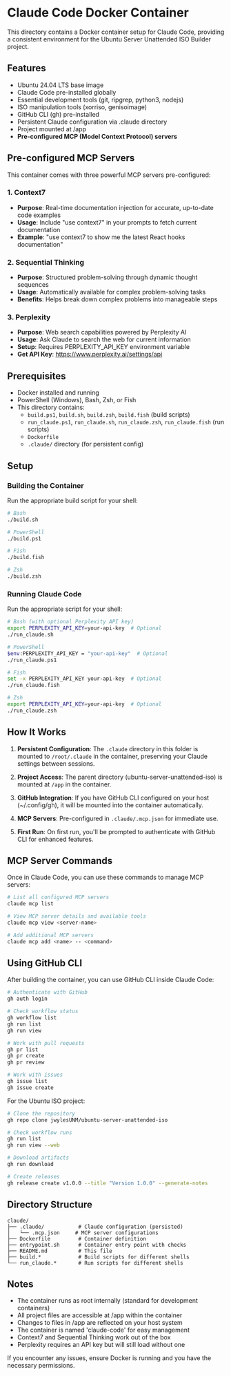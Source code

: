 # Claude Code Docker Container

This directory contains a Docker container setup for Claude Code, providing a consistent environment for the Ubuntu Server Unattended ISO Builder project.

## Features

- Ubuntu 24.04 LTS base image
- Claude Code pre-installed globally
- Essential development tools (git, ripgrep, python3, nodejs)
- ISO manipulation tools (xorriso, genisoimage)
- GitHub CLI (gh) pre-installed
- Persistent Claude configuration via .claude directory
- Project mounted at /app
- **Pre-configured MCP (Model Context Protocol) servers**

## Pre-configured MCP Servers

This container comes with three powerful MCP servers pre-configured:

### 1. Context7
- **Purpose**: Real-time documentation injection for accurate, up-to-date code examples
- **Usage**: Include "use context7" in your prompts to fetch current documentation
- **Example**: "use context7 to show me the latest React hooks documentation"

### 2. Sequential Thinking
- **Purpose**: Structured problem-solving through dynamic thought sequences
- **Usage**: Automatically available for complex problem-solving tasks
- **Benefits**: Helps break down complex problems into manageable steps

### 3. Perplexity
- **Purpose**: Web search capabilities powered by Perplexity AI
- **Usage**: Ask Claude to search the web for current information
- **Setup**: Requires PERPLEXITY_API_KEY environment variable
- **Get API Key**: https://www.perplexity.ai/settings/api

## Prerequisites
- Docker installed and running
- PowerShell (Windows), Bash, Zsh, or Fish
- This directory contains:
  - `build.ps1`, `build.sh`, `build.zsh`, `build.fish` (build scripts)
  - `run_claude.ps1`, `run_claude.sh`, `run_claude.zsh`, `run_claude.fish` (run scripts)
  - `Dockerfile`
  - `.claude/` directory (for persistent config)

## Setup

### Building the Container

Run the appropriate build script for your shell:

```bash
# Bash
./build.sh

# PowerShell
./build.ps1

# Fish
./build.fish

# Zsh
./build.zsh
```

### Running Claude Code

Run the appropriate script for your shell:

```bash
# Bash (with optional Perplexity API key)
export PERPLEXITY_API_KEY=your-api-key  # Optional
./run_claude.sh

# PowerShell
$env:PERPLEXITY_API_KEY = "your-api-key"  # Optional
./run_claude.ps1

# Fish
set -x PERPLEXITY_API_KEY your-api-key  # Optional
./run_claude.fish

# Zsh
export PERPLEXITY_API_KEY=your-api-key  # Optional
./run_claude.zsh
```

## How It Works

1. **Persistent Configuration**: The `.claude` directory in this folder is mounted to `/root/.claude` in the container, preserving your Claude settings between sessions.

2. **Project Access**: The parent directory (ubuntu-server-unattended-iso) is mounted at `/app` in the container.

3. **GitHub Integration**: If you have GitHub CLI configured on your host (~/.config/gh), it will be mounted into the container automatically.

4. **MCP Servers**: Pre-configured in `.claude/.mcp.json` for immediate use.

5. **First Run**: On first run, you'll be prompted to authenticate with GitHub CLI for enhanced features.

## MCP Server Commands

Once in Claude Code, you can use these commands to manage MCP servers:

```bash
# List all configured MCP servers
claude mcp list

# View MCP server details and available tools
claude mcp view <server-name>

# Add additional MCP servers
claude mcp add <name> -- <command>
```

## Using GitHub CLI

After building the container, you can use GitHub CLI inside Claude Code:

```bash
# Authenticate with GitHub
gh auth login

# Check workflow status
gh workflow list
gh run list
gh run view

# Work with pull requests
gh pr list
gh pr create
gh pr review

# Work with issues
gh issue list
gh issue create
```

For the Ubuntu ISO project:
```bash
# Clone the repository
gh repo clone jwylesUNM/ubuntu-server-unattended-iso

# Check workflow runs
gh run list
gh run view --web

# Download artifacts
gh run download

# Create releases
gh release create v1.0.0 --title "Version 1.0.0" --generate-notes
```

## Directory Structure

```
claude/
├── .claude/           # Claude configuration (persisted)
│   └── .mcp.json     # MCP server configurations
├── Dockerfile         # Container definition
├── entrypoint.sh      # Container entry point with checks
├── README.md          # This file
├── build.*            # Build scripts for different shells
└── run_claude.*       # Run scripts for different shells
```

## Notes

- The container runs as root internally (standard for development containers)
- All project files are accessible at /app within the container
- Changes to files in /app are reflected on your host system
- The container is named 'claude-code' for easy management
- Context7 and Sequential Thinking work out of the box
- Perplexity requires an API key but will still load without one

If you encounter any issues, ensure Docker is running and you have the necessary permissions.
